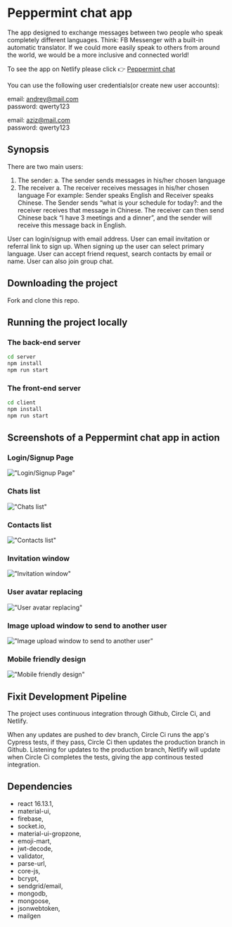 # Peppermint chat app

The app designed to exchange messages between two people who speak completely different languages. Think: FB Messenger with a built-in automatic translator. If we could more easily speak to others from around the world, we would be a more inclusive and connected world!

To see the app on Netlify please click 👉 [Peppermint chat](https://peppermint-chat.netlify.app)

You can use the following user credentials(or create new user accounts):

email: andrey@mail.com<br />
password: qwerty123

email: aziz@mail.com<br />
password: qwerty123

## Synopsis

There are two main users:
1. The sender:
a. The sender sends messages in his/her chosen language
2. The receiver
a. The receiver receives messages in his/her chosen language
For example: Sender speaks English and Receiver speaks Chinese. The Sender sends “what is your schedule for today?: and the receiver receives that message in Chinese. The receiver can then send Chinese back “I have 3 meetings and a dinner”, and the sender will receive this message back in English.

User can login/signup with email address. User can email invitation or referral link to sign up. When signing up the user can select primary language. User can accept friend request, search contacts by email or name. User can also join group chat.

## Downloading the project

Fork and clone this repo.

## Running the project locally

### The back-end server

```sh
cd server
npm install
npm run start
```
### The front-end server

```sh
cd client
npm install
npm run start
```

## Screenshots of a Peppermint chat app in action

### Login/Signup Page

!["Login/Signup Page"](https://github.com/hatchways/team-peppermint/blob/add-readme/client/public/images/signup-page.png?raw=true)

### Chats list

!["Chats list"](https://github.com/hatchways/team-peppermint/blob/add-readme/client/public/images/chats.png?raw=true)

### Contacts list

!["Contacts list"](https://github.com/hatchways/team-peppermint/blob/add-readme/client/public/images/contacts.png?raw=true)

### Invitation window

!["Invitation window"](https://github.com/hatchways/team-peppermint/blob/add-readme/client/public/images/invitation-window.png?raw=true)

### User avatar replacing

!["User avatar replacing"](https://github.com/hatchways/team-peppermint/blob/add-readme/client/public/images/user-image-replace-window.png?raw=true)

### Image upload window to send to another user

!["Image upload window to send to another user"](https://github.com/hatchways/team-peppermint/blob/add-readme/client/public/images/upload-window.png?raw=true)

### Mobile friendly design

!["Mobile friendly design"](https://github.com/hatchways/team-peppermint/blob/add-readme/client/public/images/mobile-friendly-design.png?raw=true)

## Fixit Development Pipeline

The project uses continuous integration through Github, Circle Ci, and Netlify.

When any updates are pushed to dev branch, Circle Ci runs the app's Cypress tests, if they pass, Circle Ci then updates the production branch in Github. Listening for updates to the production branch, Netlify will update when Circle Ci completes the tests, giving the app continous tested integration.

## Dependencies

- react 16.13.1,
- material-ui,
- firebase,
- socket.io,
- material-ui-gropzone,
- emoji-mart,
- jwt-decode,
- validator,
- parse-url,
- core-js,
- bcrypt,
- sendgrid/email,
- mongodb,
- mongoose,
- jsonwebtoken,
- mailgen